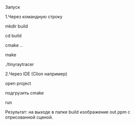 Запуск

1.Через командную строку

mkdir build

cd build

cmake ..

make

./tinyraytracer

2.Через IDE (Clion например)

open project

подгрузить cmake

run

Результат: на выходе в папке build изображение out.ppm с отрисованной сценой.
